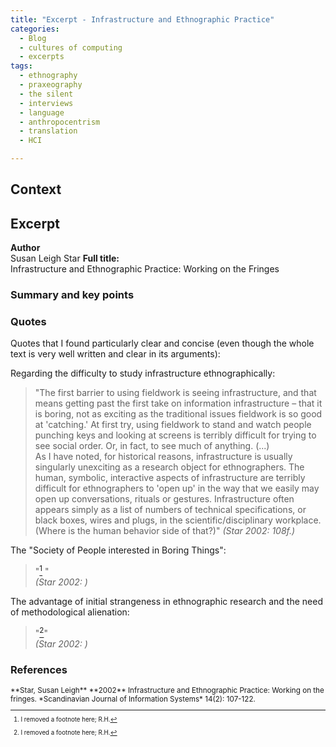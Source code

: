```yaml
---
title: "Excerpt - Infrastructure and Ethnographic Practice"
categories:
  - Blog
  - cultures of computing
  - excerpts
tags:
  - ethnography
  - praxeography
  - the silent
  - interviews
  - language
  - anthropocentrism
  - translation
  - HCI

---
```


## Context


## Excerpt

**Author**  
Susan Leigh Star
**Full title:**  
Infrastructure and Ethnographic Practice: Working on the Fringes

### Summary and key points


### Quotes
Quotes that I found particularly clear and concise (even though the whole text is very well written and clear in its arguments):

Regarding the difficulty to study infrastructure ethnographically: 
> "The first barrier to using fieldwork is seeing infrastructure, and that means getting past the first take on information infrastructure – that it is boring, not as exciting as the traditional issues fieldwork is so good at 'catching.' At first try, using fieldwork to stand and watch people punching keys and looking at screens is terribly difficult for trying to see social order. Or, in fact, to see much of anything. (...)  
As I have noted, for historical reasons, infrastructure is usually singularly unexciting as a research object for ethnographers. The human, symbolic, interactive aspects of infrastructure are terribly difficult for ethnographers to 'open up' in the way that we easily may open up conversations, rituals or gestures. Infrastructure often appears simply as a list of numbers of technical specifications, or black boxes, wires and plugs, in the scientific/disciplinary workplace. (Where is the human behavior side of that?)" 
<cite>(Star 2002: 108f.)</cite>

The "Society of People interested in Boring Things":
> "[^fn1] "  
<cite>(Star 2002: )</cite>

The advantage of initial strangeness in ethnographic research and the need of methodological alienation:
> "[^fn1]"  
<cite>(Star 2002: )</cite>

### References
<sub>
**Star, Susan Leigh**  
**2002**  Infrastructure and Ethnographic Practice: Working on the fringes. *Scandinavian Journal of Information Systems* 14(2): 107-122.
<sub>

[^fn1]: I removed a footnote here; R.H.